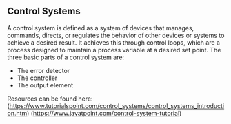 ## Control Systems
A control system is defined as a system of devices that manages, commands, directs, or regulates the behavior of other devices or systems to achieve a desired result.
It achieves this through control loops, which are a process designed to maintain a process variable at a desired set point.
The three basic parts of a control system are:  
  * The error detector
  * The controller 
  * The output element


Resources can be found here:
(https://www.tutorialspoint.com/control_systems/control_systems_introduction.htm)
(https://www.javatpoint.com/control-system-tutorial)
